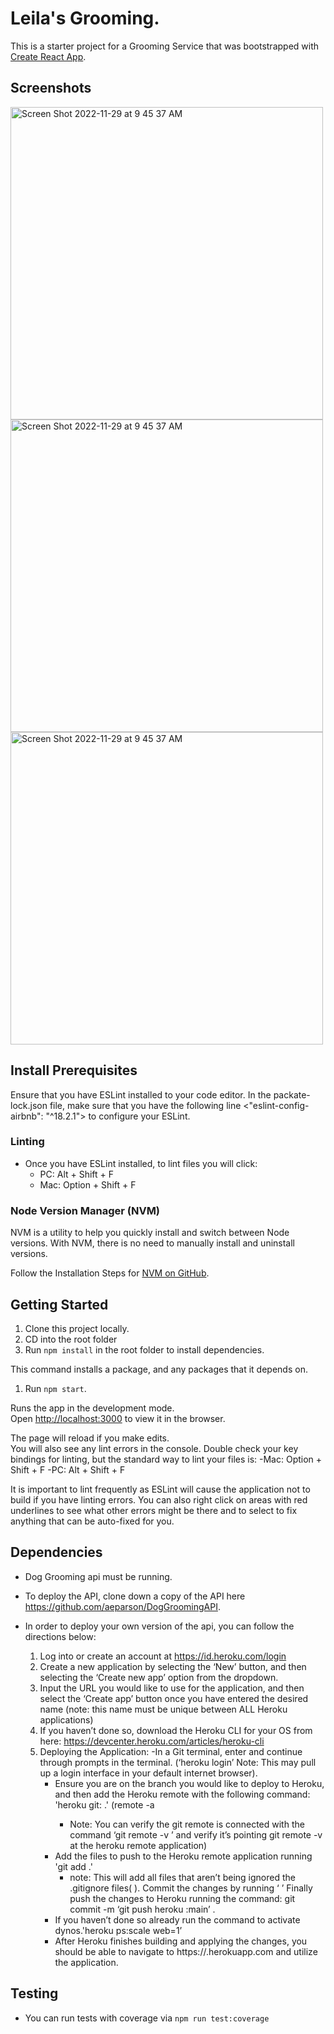 # Leila's Grooming.

This is a starter project for a Grooming Service that was bootstrapped with [Create React App](https://github.com/facebook/create-react-app).

## Screenshots
<img width="500" alt="Screen Shot 2022-11-29 at 9 45 37 AM" src="https://user-images.githubusercontent.com/67069822/206326307-62914c27-a27e-4128-888b-a731357b3e3c.png">
<img width="500" alt="Screen Shot 2022-11-29 at 9 45 37 AM" src="https://user-images.githubusercontent.com/67069822/206326425-f3391174-41fe-4292-a328-2c13bf903957.png">
<img width="500" alt="Screen Shot 2022-11-29 at 9 45 37 AM" src="https://user-images.githubusercontent.com/67069822/206326434-ff51a188-e4c1-4cf1-b563-ea2a6f65cd19.png">

## Install Prerequisites
Ensure that you have ESLint installed to your code editor. In the packate-lock.json file, make sure that you have the following line <"eslint-config-airbnb": "^18.2.1"> to configure your ESLint.

### Linting
- Once you have ESLint installed, to lint files you will click:
    - PC: Alt + Shift + F
    - Mac: Option + Shift + F

### Node Version Manager (NVM)

NVM is a utility to help you quickly install and switch between Node versions. With NVM, there is no need to manually install and uninstall versions.

Follow the Installation Steps for [NVM on GitHub](https://github.com/coreybutler/nvm-windows).

## Getting Started

1. Clone this project locally.
2. CD into the root folder
3. Run `npm install` in the root folder to install dependencies.

This command installs a package, and any packages that it depends on.

1. Run `npm start`.

Runs the app in the development mode.\
Open [http://localhost:3000](http://localhost:3000) to view it in the browser.

The page will reload if you make edits.\
You will also see any lint errors in the console.
Double check your key bindings for linting, but the standard way to lint your files is:
    -Mac: Option + Shift + F
    -PC: Alt + Shift + F

It is important to lint frequently as ESLint will cause the application not to build if you have linting errors. You can also right click on areas with red underlines to see what other errors might be there and to select to fix anything that can be auto-fixed for you.

## Dependencies
* Dog Grooming api must be running. 

* To deploy the API, clone down a copy of the API here https://github.com/aeparson/DogGroomingAPI.

* In order to deploy your own version of the api, you can follow the directions below: 
    1. Log into or create an account at https://id.heroku.com/login
    2. Create a new application by selecting the ‘New’ button, and then selecting the ‘Create new app’ option from the dropdown. 
    3. Input the URL you would like to use for the application, and then select the ‘Create app’ button once you have entered the desired name (note: this name must be unique between ALL Heroku applications)
    4. If you haven’t done so, download the Heroku CLI for your OS from here: https://devcenter.heroku.com/articles/heroku-cli
    5. Deploying the Application:
        -In a Git terminal, enter and continue through prompts in the terminal. (‘heroku login’ Note: This may pull up a login interface in your default internet browser).
        - Ensure you are on the branch you would like to deploy to Heroku, and then add the Heroku remote with the following command: 'heroku git: .' (remote -a <heroku-application-name> 
            - Note: You can verify the git remote is connected with the command ‘git remote -v ’ and verify it’s pointing git remote -v at the heroku remote application)
        - Add the files to push to the Heroku remote application running 'git add .' 
            - note: This will add all files that aren’t being ignored the .gitignore files( ). Commit the changes by running ‘ ’ Finally push the changes to Heroku running the command: git commit -m <commit-message>  ‘git push heroku <branch-to-push>:main’ .
        - If you haven’t done so already run the command to activate dynos.'heroku ps:scale web=1’ 
        - After Heroku finishes building and applying the changes, you should be able to navigate to 
        https://<heroku-application-name>.herokuapp.com and utilize the application.


## Testing
* You can run tests with coverage via `npm run test:coverage`

